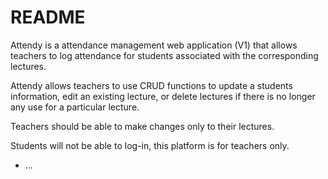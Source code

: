 # README

Attendy is a attendance management web application (V1) that allows teachers to log attendance for students associated with the corresponding lectures.

Attendy allows teachers to use CRUD functions to update a students information, edit an existing lecture, or delete lectures if there is no longer any use for a particular lecture.

Teachers should be able to make changes only to their lectures.

Students will not be able to log-in, this platform is for teachers only.

* ...
